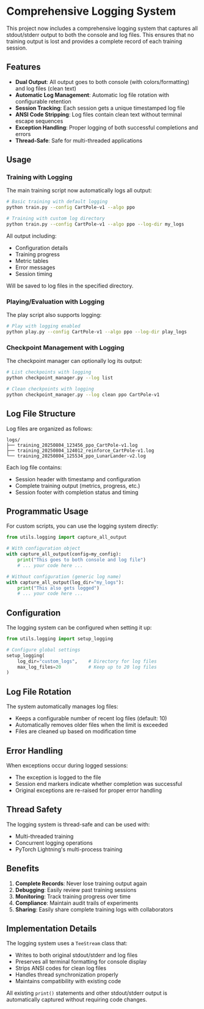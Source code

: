 # Comprehensive Logging System

This project now includes a comprehensive logging system that captures all stdout/stderr output to both the console and log files. This ensures that no training output is lost and provides a complete record of each training session.

## Features

- **Dual Output**: All output goes to both console (with colors/formatting) and log files (clean text)
- **Automatic Log Management**: Automatic log file rotation with configurable retention
- **Session Tracking**: Each session gets a unique timestamped log file
- **ANSI Code Stripping**: Log files contain clean text without terminal escape sequences
- **Exception Handling**: Proper logging of both successful completions and errors
- **Thread-Safe**: Safe for multi-threaded applications

## Usage

### Training with Logging

The main training script now automatically logs all output:

```bash
# Basic training with default logging
python train.py --config CartPole-v1 --algo ppo

# Training with custom log directory
python train.py --config CartPole-v1 --algo ppo --log-dir my_logs
```

All output including:
- Configuration details
- Training progress
- Metric tables  
- Error messages
- Session timing

Will be saved to log files in the specified directory.

### Playing/Evaluation with Logging

The play script also supports logging:

```bash
# Play with logging enabled
python play.py --config CartPole-v1 --algo ppo --log-dir play_logs
```

### Checkpoint Management with Logging

The checkpoint manager can optionally log its output:

```bash
# List checkpoints with logging
python checkpoint_manager.py --log list

# Clean checkpoints with logging  
python checkpoint_manager.py --log clean ppo CartPole-v1
```

## Log File Structure

Log files are organized as follows:

```
logs/
├── training_20250804_123456_ppo_CartPole-v1.log
├── training_20250804_124012_reinforce_CartPole-v1.log
└── training_20250804_125534_ppo_LunarLander-v2.log
```

Each log file contains:
- Session header with timestamp and configuration
- Complete training output (metrics, progress, etc.)
- Session footer with completion status and timing

## Programmatic Usage

For custom scripts, you can use the logging system directly:

```python
from utils.logging import capture_all_output

# With configuration object
with capture_all_output(config=my_config):
    print("This goes to both console and log file")
    # ... your code here ...

# Without configuration (generic log name)
with capture_all_output(log_dir="my_logs"):
    print("This also gets logged")
    # ... your code here ...
```

## Configuration

The logging system can be configured when setting it up:

```python
from utils.logging import setup_logging

# Configure global settings
setup_logging(
    log_dir="custom_logs",    # Directory for log files
    max_log_files=20          # Keep up to 20 log files
)
```

## Log File Rotation

The system automatically manages log files:
- Keeps a configurable number of recent log files (default: 10)
- Automatically removes older files when the limit is exceeded
- Files are cleaned up based on modification time

## Error Handling

When exceptions occur during logged sessions:
- The exception is logged to the file
- Session end markers indicate whether completion was successful
- Original exceptions are re-raised for proper error handling

## Thread Safety

The logging system is thread-safe and can be used with:
- Multi-threaded training
- Concurrent logging operations
- PyTorch Lightning's multi-process training

## Benefits

1. **Complete Records**: Never lose training output again
2. **Debugging**: Easily review past training sessions
3. **Monitoring**: Track training progress over time  
4. **Compliance**: Maintain audit trails of experiments
5. **Sharing**: Easily share complete training logs with collaborators

## Implementation Details

The logging system uses a `TeeStream` class that:
- Writes to both original stdout/stderr and log files
- Preserves all terminal formatting for console display
- Strips ANSI codes for clean log files
- Handles thread synchronization properly
- Maintains compatibility with existing code

All existing `print()` statements and other stdout/stderr output is automatically captured without requiring code changes.
